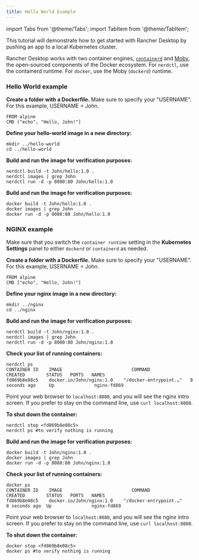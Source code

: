 ```yaml
---
title: Hello World Example
---
```


import Tabs from '@theme/Tabs';
import TabItem from '@theme/TabItem';

This tutorial will demonstrate how to get started with Rancher Desktop by pushing an app to a local Kubernetes cluster.

Rancher Desktop works with two container engines, [`containerd`](https://containerd.io/) and [Moby](https://mobyproject.org/), the open-sourced components of the Docker ecosystem. For `nerdctl`, use the containerd runtime. For `docker`, use the Moby (`dockerd`) runtime.

### Hello World example

**Create a folder with a Dockerfile.** Make sure to specify your "USERNAME". For this example, USERNAME = John.
```
FROM alpine  
CMD ["echo", "Hello, John!"]
```

**Define your hello-world image in a new directory:**
```
mkdir ../hello-world
cd ../hello-world
```

<Tabs groupId="container-runtime">
  <TabItem value="nerdctl" default>

**Build and run the image for verification purposes:**
```
nerdctl build -t John/hello:1.0 .
nerdctl images | grep John
nerdctl run -d -p 8080:80 John/hello:1.0
```

  </TabItem>
  <TabItem value="docker">

**Build and run the image for verification purposes:**
```
docker build -t John/hello:1.0 .
docker images | grep John
docker run -d -p 8080:80 John/hello:1.0
```

  </TabItem>
</Tabs>

### NGINX example

Make sure that you switch the `container runtime` setting in the **Kubernetes Settings** panel to either `dockerd` or `containerd` as needed.

**Create a folder with a Dockerfile.** Make sure to specify your "USERNAME". For this example, USERNAME = John.
```
FROM alpine  
CMD ["echo", "Hello, John!"]
```

**Define your nginx image in a new directory:** 
```
mkdir ../nginx
cd ../nginx
```

<Tabs groupId="container-runtime">
  <TabItem value="nerdctl" default>

**Build and run the image for verification purposes:**
```
nerdctl build -t John/nginx:1.0 .
nerdctl images | grep John
nerdctl run -d -p 8080:80 John/nginx:1.0
```

**Check your list of running containers:**
```
nerdctl ps
CONTAINER ID    IMAGE                          COMMAND                  CREATED        STATUS   PORTS   NAMES
fd869b8e08c5    docker.io/John/nginx:1.0    "/docker-entrypoint.…"   8 seconds ago     Up               nginx-fd869
```

Point your web browser to `localhost:8080`, and you will see the nginx intro screen. If you prefer to stay on the command line, use `curl localhost:8080`.

**To shut down the container:**
```
nerdctl stop <fd869b8e08c5>
nerdctl ps #to verify nothing is running 
```

  </TabItem>
  <TabItem value="docker">

**Build and run the image for verification purposes:**
```
docker build -t John/nginx:1.0 .
docker images | grep John
docker run -d -p 8080:80 John/nginx:1.0
```

**Check your list of running containers:**
```
docker ps 
CONTAINER ID    IMAGE                          COMMAND                  CREATED        STATUS   PORTS   NAMES
fd869b8e08c5    docker.io/John/nginx:1.0    "/docker-entrypoint.…"      8 seconds ago  Up               nginx-fd869
```

Point your web browser to `localhost:8080`, and you will see the nginx intro screen. If you prefer to stay on the command line, use `curl localhost:8080`.

**To shut down the container:**
```
docker stop <fd869b8e08c5>
docker ps #to verify nothing is running 
```

  </TabItem>
</Tabs>